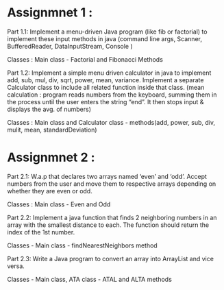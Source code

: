 # Assignmnet 1 : 
Part 1.1: Implement a menu-driven Java program (like fib or factorial) to
implement these input methods in java (command line args, Scanner,
BufferedReader, DataInputStream, Console )

Classes : Main class - Factorial and Fibonacci Methods

Part 1.2: Implement a simple menu driven calculator in java to implement
add, sub, mul, div, sqrt, power, mean, variance. Implement a separate
Calculator class to include all related function inside that class. (mean
calculation : program reads numbers from the keyboard, summing them in
the process until the user enters the string “end”. It then stops input &
displays the avg. of numbers)

Classes : Main class and Calculator class - methods(add, power, sub, div, mulit, mean, standardDeviation)

# Assignmnet 2 :
Part 2.1: W.a.p that declares two arrays named ‘even’ and ‘odd’. Accept
numbers from the user and move them to respective arrays depending on
whether they are even or odd.

Classes : Main class - Even and Odd

Part 2.2: Implement a java function that finds 2 neighboring numbers in an
array with the smallest distance to each. The function should return the
index of the 1st number.

Classes - Main class - findNearestNeighbors method

Part 2.3: Write a Java program to convert an array into ArrayList and vice
versa.

Classes - Main class, ATA class - ATAL and ALTA methods
